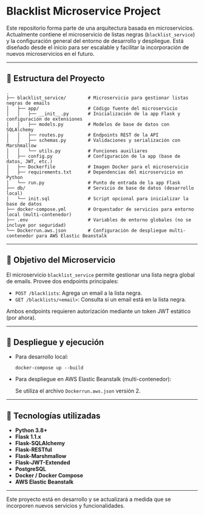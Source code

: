 # Blacklist Microservice Project

Este repositorio forma parte de una arquitectura basada en microservicios. Actualmente contiene el microservicio de listas negras (`blacklist_service`) y la configuración general del entorno de desarrollo y despliegue. Está diseñado desde el inicio para ser escalable y facilitar la incorporación de nuevos microservicios en el futuro. 

---

## 📁 Estructura del Proyecto

```
.
├── blacklist_service/        # Microservicio para gestionar listas negras de emails
│   ├── app/                  # Código fuente del microservicio
│   │   ├── __init__.py       # Inicialización de la app Flask y configuración de extensiones
│   │   ├── models.py         # Modelos de base de datos con SQLAlchemy
│   │   ├── routes.py         # Endpoints REST de la API
│   │   ├── schemas.py        # Validaciones y serialización con Marshmallow
│   │   └── utils.py          # Funciones auxiliares
│   ├── config.py             # Configuración de la app (base de datos, JWT, etc.)
│   ├── Dockerfile            # Imagen Docker para el microservicio
│   ├── requirements.txt      # Dependencias del microservicio en Python
│   └── run.py                # Punto de entrada de la app Flask
├── db/                       # Servicio de base de datos (desarrollo local)
│   └── init.sql              # Script opcional para inicializar la base de datos
├── docker-compose.yml        # Orquestador de servicios para entorno local (multi-contenedor)
├── .env                      # Variables de entorno globales (no se incluye por seguridad)
└── Dockerrun.aws.json        # Configuración de despliegue multi-contenedor para AWS Elastic Beanstalk

```

---

## 🚀 Objetivo del Microservicio

El microservicio `blacklist_service` permite gestionar una lista negra global de emails. Provee dos endpoints principales:

- `POST /blacklists`: Agrega un email a la lista negra.
- `GET /blacklists/<email>`: Consulta si un email está en la lista negra.

Ambos endpoints requieren autorización mediante un token JWT estático (por ahora).

---

## 🐳 Despliegue y ejecución

- Para desarrollo local:
    
    `docker-compose up --build`
    
- Para despliegue en AWS Elastic Beanstalk (multi-contenedor):
    
    Se utiliza el archivo `Dockerrun.aws.json` versión 2.
    

---

## 🧱 Tecnologías utilizadas

- **Python 3.8+**
- **Flask 1.1.x**
- **Flask-SQLAlchemy**
- **Flask-RESTful**
- **Flask-Marshmallow**
- **Flask-JWT-Extended**
- **PostgreSQL**
- **Docker / Docker Compose**
- **AWS Elastic Beanstalk**

---

Este proyecto está en desarrollo y se actualizará a medida que se incorporen nuevos servicios y funcionalidades.